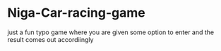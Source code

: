 # Niga-Car-racing-game
just a fun typo game where you are given some option to enter and the result comes out accordiingly
